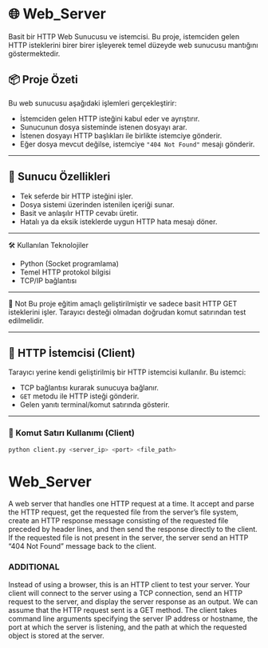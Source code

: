 # 🌐 Web_Server
Basit bir HTTP Web Sunucusu ve istemcisi. Bu proje, istemciden gelen HTTP isteklerini birer birer işleyerek temel düzeyde web sunucusu mantığını göstermektedir.

## 📦 Proje Özeti

Bu web sunucusu aşağıdaki işlemleri gerçekleştirir:

- İstemciden gelen HTTP isteğini kabul eder ve ayrıştırır.
- Sunucunun dosya sisteminde istenen dosyayı arar.
- İstenen dosyayı HTTP başlıkları ile birlikte istemciye gönderir.
- Eğer dosya mevcut değilse, istemciye `"404 Not Found"` mesajı gönderir.

---

## 🔧 Sunucu Özellikleri

- Tek seferde bir HTTP isteğini işler.
- Dosya sistemi üzerinden istenilen içeriği sunar.
- Basit ve anlaşılır HTTP cevabı üretir.
- Hatalı ya da eksik isteklerde uygun HTTP hata mesajı döner.

---

🛠️ Kullanılan Teknolojiler
- Python (Socket programlama)
- Temel HTTP protokol bilgisi
- TCP/IP bağlantısı
  
---

📌 Not
Bu proje eğitim amaçlı geliştirilmiştir ve sadece basit HTTP GET isteklerini işler. Tarayıcı desteği olmadan doğrudan komut satırından test edilmelidir.

---
## 🧪 HTTP İstemcisi (Client)

Tarayıcı yerine kendi geliştirilmiş bir HTTP istemcisi kullanılır. Bu istemci:

- TCP bağlantısı kurarak sunucuya bağlanır.
- `GET` metodu ile HTTP isteği gönderir.
- Gelen yanıtı terminal/komut satırında gösterir.

---

### 🔢 Komut Satırı Kullanımı (Client)

```bash
python client.py <server_ip> <port> <file_path>
```

# Web_Server
A web server that handles one HTTP request at a time. It accept and parse the HTTP request, get the requested file from the server’s file system, create an HTTP response message consisting of the requested file preceded by header lines, and then send the response directly to the client. If the requested file is not present in the server, the server send an HTTP “404 Not Found” message back to the client.

<h3>ADDITIONAL</h3>
Instead of using a browser, this is an HTTP client to test your server. Your client will connect to the server using a TCP connection, send an HTTP request to the server, and display the server response as an output. We can assume that the HTTP request sent is a GET method. The client takes command line arguments specifying the server IP address or hostname, the port at which the server is listening, and the path at which the requested object is stored at the server.

